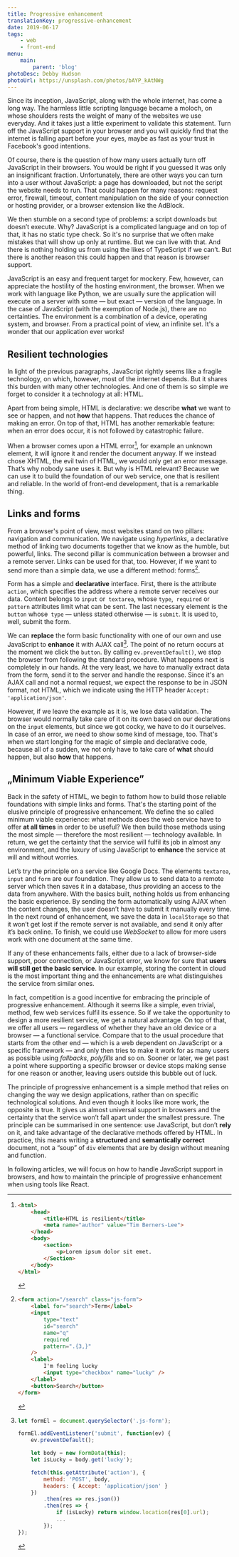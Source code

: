 ```yaml
---
title: Progressive enhancement
translationKey: progressive-enhancement
date: 2019-06-17
tags:
    - web
    - front-end
menu:
    main:
        parent: 'blog'
photoDesc: Debby Hudson
photoUrl: https://unsplash.com/photos/bAYP_kAtNWg
---
```


Since its inception, JavaScript, along with the whole internet, has come a long way. The harmless little scripting language became a moloch, on whose shoulders rests the weight of many of the websites we use everyday. And it takes just a little experiment to validate this statement. Turn off the JavaScript support in your browser and you will quickly find that the internet is falling apart before your eyes, maybe as fast as your trust in Facebook's good intentions.

<!--more-->

Of course, there is the question of how many users actually turn off JavaScript in their browsers. You would be right if you guessed it was only an insignificant fraction. Unfortunately, there are other ways you can turn into a user without JavaScript: a page has downloaded, but not the script the website needs to run. That could happen for many reasons: request error, firewall, timeout, content manipulation on the side of your connection or hosting provider, or a browser extension like the AdBlock.

We then stumble on a second type of problems: a script downloads but doesn’t execute. Why? JavaScript is a complicated language and on top of that, it has no static type check. So it's no surprise that we often make mistakes that will show up only at runtime. But we can live with that. And there is nothing holding us from using the likes of TypeScript if we can’t. But there is another reason this could happen and that reason is browser support.

JavaScript is an easy and frequent target for mockery. Few, however, can appreciate the hostility of the hosting environment, the browser. When we work with language like Python, we are usually sure the application will execute on a server with some — but exact — version of the language. In the case of JavaScript (with the exemption of Node.js), there are no certainties. The environment is a combination of a device, operating system, and browser. From a practical point of view, an infinite set. It's a wonder that our application ever works!

## Resilient technologies

In light of the previous paragraphs, JavaScript rightly seems like a fragile technology, on which, however, most of the internet depends. But it shares this burden with many other technologies. And one of them is so simple we forget to consider it a technology at all: HTML.

Apart from being simple, HTML is declarative: we describe **what** we want to see or happen, and not **how** that happens. That reduces the chance of making an error. On top of that, HTML has another remarkable feature: when an error does occur, it is not followed by catastrophic failure.

When a browser comes upon a HTML error[^1], for example an unknown element, it will ignore it and render the document anyway. If we instead chose XHTML, the evil twin of HTML, we would only get an error message. That’s why nobody sane uses it. But why is HTML relevant? Because we can use it to build the foundation of our web service, one that is resilient and reliable. In the world of front-end development, that is a remarkable thing.

## Links and forms

From a browser's point of view, most websites stand on two pillars: navigation and communication. We navigate using *hyperlinks*, a declarative method of linking two documents together that we know as the humble, but powerful, links. The second pillar is communication between a browser and a remote server. Links can be used for that, too. However, if we want to send more than a simple data, we use a different method: forms[^2].

Form has a simple and **declarative** interface. First, there is the attribute `action`, which specifies the address where a remote server receives our data. Content belongs to `input` or` textarea`, whose `type`,` required` or `pattern` attributes limit what can be sent. The last necessary element is the `button` whose` type` — unless stated otherwise — is `submit`. It is used to, well, submit the form.

We can **replace** the form basic functionality with one of our own and use JavaScript to **enhance** it with AJAX call[^3]. The point of no return occurs at the moment we click the `button`. By calling `ev.preventDefault()`, we stop the browser from following the standard procedure. What happens next is completely in our hands. At the very least, we have to manually extract data from the form, send it to the server and handle the response. Since it's an AJAX call and not a normal request, we expect the response to be in JSON format, not HTML, which we indicate using the HTTP header `Accept: 'application/json'`.

However, if we leave the example as it is, we lose data validation. The browser would normally take care of it on its own based on our declarations on the `input` elements, but since we got cocky, we have to do it ourselves. In case of an error, we need to show some kind of message, too. That's when we start longing for the magic of simple and declarative code, because all of a sudden, we not only have to take care of **what** should happen, but also **how** that happens.

## „Minimum Viable Experience”

Back in the safety of HTML, we begin to fathom how to build those reliable foundations with simple links and forms. That's the starting point of the elusive principle of progressive enhancement. We define the so called minimum viable experience: what methods does the web service have to offer **at all times** in order to be useful? We then build those methods using the most simple — therefore the most resilient — technology available. In return, we get the certainty that the service will fulfil its job in almost any environment, and the luxury of using JavaScript to **enhance** the service at will and without worries.

Let’s try the principle on a service like Google Docs. The elements `textarea`, `input` and `form` are our foundation. They allow us to send data to a remote server which then saves it in a database, thus providing an access to the data from anywhere. With the basics built, nothing holds us from enhancing the basic experience. By sending the form automatically using AJAX when the content changes, the user doesn’t have to submit it manually every time. In the next round of enhancement, we save the data in `localStorage` so that it won’t get lost if the remote server is not available, and send it only after it’s back online. To finish, we could use *WebSocket* to allow for more users work with one document at the same time.

If any of these enhancements fails, either due to a lack of browser-side support, poor connection, or JavaScript error, we know for sure that **users will still get the basic service**. In our example, storing the content in cloud is the most important thing and the enhancements are what distinguishes the service from similar ones.

In fact, competition is a good incentive for embracing the principle of progressive enhancement. Although it seems like a simple, even trivial, method, few web services fulfil its essence. So if we take the opportunity to design a more resilient service, we get a natural advantage. On top of that, we offer all users — regardless of whether they have an old device or a browser — a functional service. Compare that to the usual procedure that starts from the other end — which is a web dependent on JavaScript or a specific framework — and only then tries to make it work for as many users as possible using *fallbacks*, *polyfills* and so on. Sooner or later, we get past a point where supporting a specific browser or device stops making sense for one reason or another, leaving users outside this bubble out of luck.

The principle of progressive enhancement is a simple method that relies on changing the way we design applications, rather than on specific technological solutions. And even though it looks like more work, the opposite is true. It gives us almost universal support in browsers and the certainty that the service won’t fall apart under the smallest pressure. The principle can be summarised in one sentence: use JavaScript, but don’t **rely** on it, and take advantage of the declarative methods offered by HTML. In practice, this means writing a **structured** and **semantically correct** document, not a “soup” of `div` elements that are by design without meaning and function.

In following articles, we will focus on how to handle JavaScript support in browsers, and how to maintain the principle of progressive enhancement when using tools like React.


[^1]:
    ```html
    <html>
        <head>
            <title>HTML is resilient</title>
            <meta name="author" value="Tim Berners-Lee">
        </head>
        <body>
            <section>
                <p>Lorem ipsum dolor sit emet.
            </Section>
        </body>
    </html>
    ```

[^2]:
    ```html
    <form action="/search" class="js-form">
        <label for="search">Term</label>
        <input
            type="text"
            id="search"
            name="q"
            required
            pattern=".{3,}"
        />
        <label>
            I'm feeling lucky
            <input type="checkbox" name="lucky" />
        </label>
        <button>Search</button>
    </form>
    ```

[^3]:
    ```js
    let formEl = document.querySelector('.js-form');

    formEl.addEventListener('submit', function(ev) {
        ev.preventDefault();

        let body = new FormData(this);
        let isLucky = body.get('lucky');

        fetch(this.getAttribute('action'), {
            method: 'POST', body,
            headers: { Accept: 'application/json' }
        })
            .then(res => res.json())
            .then(res => {
                if (isLucky) return window.location(res[0].url);
                ...
            });
    });
    ```